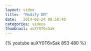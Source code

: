 ```yaml
---
layout: video
title:  "Modify DM"
date:   2014-02-24 09:58:40
categories: videos
thumbnail: auXY0T6vSak
---
```


{% youtube auXY0T6vSak 853 480 %}